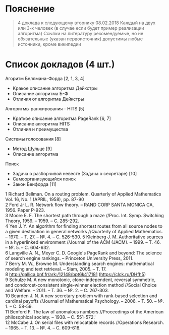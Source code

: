 # Пояснение
>4 доклада к следующему вторнику 08.02.2018
Каждый на двух или 3-х человек (в случае если будет пример реализации алгоритма)
Ссылки на литературу рекомендуемые, но не обязательные (указан первоисточник)
допустимы любые источники, кроме википедии


# Список докладов (4 шт.)


Агоритм Беллмана-Форда [2, 1, 3, 4]
 - Кракое описание алгоритма Дейкстры
 - Описание алгоритма Б-Ф
 - Отличия от алгоритма Дейкстры
 
Алгоритмы ранжирования - HITS [5]
 - Краткое описание алгоритма PageRank [6, 7]
 - Описание алгоритма HITS
 - Отличия и преимущества
 
Системы голосования [8]
 - Метод Шульце [9]
 - Описание алгоритма

Поиск
 - Задача о разборчивой невесте (Задача о секретаре) [10]
 - Самоорганизующийся поиск 
 - Закон Бенфорда [11]
 
 
1 Richard Bellman. On a routing problem.  Quarterly of Applied Mathematics Vol. 16, No. 1 (APRIL, 1958), pp. 87-90  
2 Ford Jr L. R. Network flow theory. – RAND CORP SANTA MONICA CA, 1956. Paper P-923.  
3 Moore E. F. The shortest path through a maze //Proc. Int. Symp. Switching Theory, 1959. – 1959. – С. 285-292.  
4 Yen J. Y. An algorithm for finding shortest routes from all source nodes to a given destination in general networks //Quarterly of Applied Mathematics. – 1970. – Т. 27. – №. 4. – С. 526-530. 
5 Kleinberg J. M. Authoritative sources in a hyperlinked environment //Journal of the ACM (JACM). – 1999. – Т. 46. – №. 5. – С. 604-632.  
6 Langville A. N., Meyer C. D. Google's PageRank and beyond: The science of search engine rankings. – Princeton University Press, 2011.  
7 Berry M. W., Browne M. Understanding search engines: mathematical modeling and text retrieval. – Siam, 2005. – Т. 17.  
8 http://gallica.bnf.fr/ark:/12148/bpt6k417181 (https://clck.ru/DHfh5)  
9 Schulze M. A new monotonic, clone-independent, reversal symmetric, and condorcet-consistent single-winner election method //Social Choice and Welfare. – 2011. – Т. 36. – №. 2. – С. 267-303.  
10 Bearden J. N. A new secretary problem with rank-based selection and cardinal payoffs //Journal of Mathematical Psychology. – 2006. – Т. 50. – №. 1. – С. 58-59.  
11 Benford F. The law of anomalous numbers //Proceedings of the American philosophical society. – 1938. – С. 551-572.'  
12 McCabe J. On serial files with relocatable records //Operations Research. – 1965. – Т. 13. – №. 4. – С. 609-618.  




